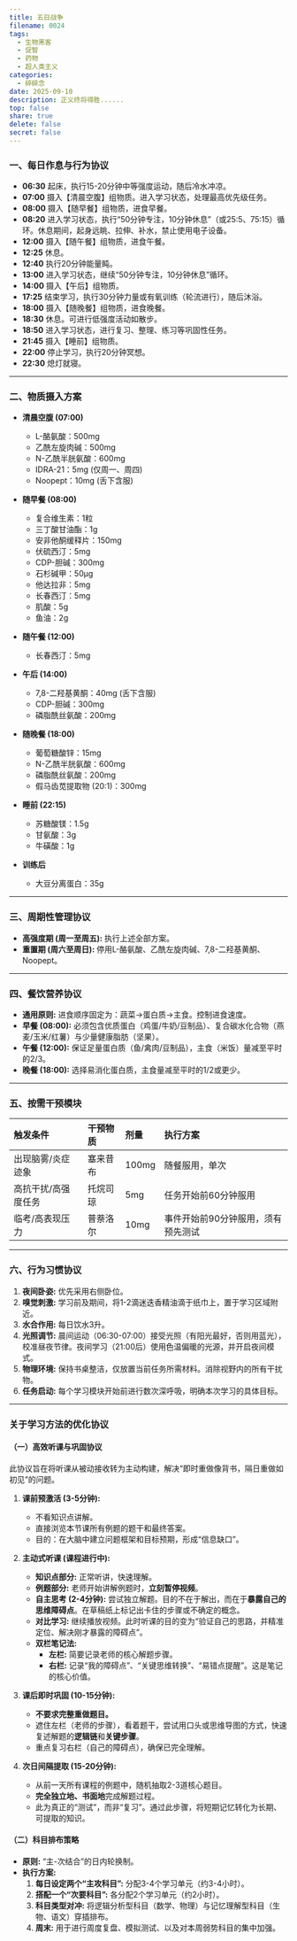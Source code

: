 ```yaml
---
title: 五日战争
filename: 0024
tags:
  - 生物黑客
  - 促智
  - 药物
  - 超人类主义
categories:
  - 碎碎念
date: 2025-09-10
description: 正义终将得胜......
top: false
share: true
delete: false
secret: false
---
```


### **一、每日作息与行为协议**

- **06:30** 起床，执行15-20分钟中等强度运动，随后冷水冲凉。
- **07:00** 摄入【清晨空腹】组物质。进入学习状态，处理最高优先级任务。
- **08:00** 摄入【随早餐】组物质，进食早餐。
- **08:20** 进入学习状态，执行“50分钟专注，10分钟休息”（或25:5、75:15）循环。休息期间，起身远眺、拉伸、补水，禁止使用电子设备。
- **12:00** 摄入【随午餐】组物质，进食午餐。
- **12:25** 休息。
- **12:40** 执行20分钟能量盹。
- **13:00** 进入学习状态，继续“50分钟专注，10分钟休息”循环。
- **14:00** 摄入【午后】组物质。
- **17:25** 结束学习，执行30分钟力量或有氧训练（轮流进行），随后沐浴。
- **18:00** 摄入【随晚餐】组物质，进食晚餐。
- **18:30** 休息。可进行低强度活动如散步。
- **18:50** 进入学习状态，进行复习、整理、练习等巩固性任务。
- **21:45** 摄入【睡前】组物质。
- **22:00** 停止学习，执行20分钟冥想。
- **22:30** 熄灯就寝。

---

### **二、物质摄入方案**

- **清晨空腹 (07:00)**
  - L-酪氨酸：500mg
  - 乙酰左旋肉碱：500mg
  - N-乙酰半胱氨酸：600mg
  - IDRA-21：5mg (仅周一、周四)
  - Noopept：10mg (舌下含服)

- **随早餐 (08:00)**
  - 复合维生素：1粒
  - 三丁酸甘油酯：1g
  - 安非他酮缓释片：150mg
  - 伏硫西汀：5mg
  - CDP-胆碱：300mg
  - 石杉碱甲：50μg
  - 他达拉非：5mg
  - 长春西汀：5mg
  - 肌酸：5g
  - 鱼油：2g

- **随午餐 (12:00)**
  - 长春西汀：5mg

- **午后 (14:00)**
  - 7,8-二羟基黄酮：40mg (舌下含服)
  - CDP-胆碱：300mg
  - 磷脂酰丝氨酸：200mg

- **随晚餐 (18:00)**
  - 葡萄糖酸锌：15mg
  - N-乙酰半胱氨酸：600mg
  - 磷脂酰丝氨酸：200mg
  - 假马齿苋提取物 (20:1)：300mg

- **睡前 (22:15)**
  - 苏糖酸镁：1.5g
  - 甘氨酸：3g
  - 牛磺酸：1g

- **训练后**
  - 大豆分离蛋白：35g

---

### **三、周期性管理协议**

- **高强度期 (周一至周五):** 执行上述全部方案。
- **重置期 (周六至周日):** 停用L-酪氨酸、乙酰左旋肉碱、7,8-二羟基黄酮、Noopept。

---

### **四、餐饮营养协议**

- **通用原则:** 进食顺序固定为：蔬菜→蛋白质→主食。控制进食速度。
- **早餐 (08:00):** 必须包含优质蛋白（鸡蛋/牛奶/豆制品）、复合碳水化合物（燕麦/玉米/红薯）与少量健康脂肪（坚果）。
- **午餐 (12:00):** 保证足量蛋白质（鱼/禽肉/豆制品），主食（米饭）量减至平时的2/3。
- **晚餐 (18:00):** 选择易消化蛋白质，主食量减至平时的1/2或更少。

---

### **五、按需干预模块**

| 触发条件            | 干预物质 | 剂量  | 执行方案                           |
| :------------------ | :------- | :---- | :--------------------------------- |
| 出现脑雾/炎症迹象   | 塞来昔布 | 100mg | 随餐服用，单次                     |
| 高抗干扰/高强度任务 | 托烷司琼 | 5mg   | 任务开始前60分钟服用               |
| 临考/高表现压力     | 普萘洛尔 | 10mg  | 事件开始前90分钟服用，须有预先测试 |

---

### **六、行为习惯协议**

1. **夜间卧姿:** 优先采用右侧卧位。
2. **嗅觉刺激:** 学习前及期间，将1-2滴迷迭香精油滴于纸巾上，置于学习区域附近。
3. **水合作用:** 每日饮水3升。
4. **光照调节:** 晨间运动（06:30-07:00）接受光照（有阳光最好，否则用蓝光），校准昼夜节律。夜间学习（21:00后）使用色温偏暖的光源，并开启夜间模式。
5. **物理环境:** 保持书桌整洁，仅放置当前任务所需材料。消除视野内的所有干扰物。
6. **任务启动:** 每个学习模块开始前进行数次深呼吸，明确本次学习的具体目标。

---

### **关于学习方法的优化协议**

#### **（一）高效听课与巩固协议**

此协议旨在将听课从被动接收转为主动构建，解决“即时重做像背书，隔日重做如初见”的问题。

1. **课前预激活 (3-5分钟):**
   - 不看知识点讲解。
   - 直接浏览本节课所有例题的题干和最终答案。
   - 目的：在大脑中建立问题框架和目标预期，形成“信息缺口”。

2. **主动式听课 (课程进行中):**
   - **知识点部分:** 正常听讲，快速理解。
   - **例题部分:** 老师开始讲解例题时，**立刻暂停视频**。
   - **自主思考 (2-4分钟):** 尝试独立解题。目的不在于解出，而在于**暴露自己的思维障碍点**。在草稿纸上标记出卡住的步骤或不确定的概念。
   - **对比学习:** 继续播放视频。此时听课的目的变为“验证自己的思路，并精准定位、解决刚才暴露的障碍点”。
   - **双栏笔记法:**
     - **左栏:** 简要记录老师的核心解题步骤。
     - **右栏:** 记录“我的障碍点”、“关键思维转换”、“易错点提醒”。这是笔记的核心价值。

3. **课后即时巩固 (10-15分钟):**
   - **不要求完整重做题目。**
   - 遮住左栏（老师的步骤），看着题干，尝试用口头或思维导图的方式，快速复述解题的**逻辑链**和**关键步骤**。
   - 重点复习右栏（自己的障碍点），确保已完全理解。

4. **次日间隔提取 (15-20分钟):**
   - 从前一天所有课程的例题中，随机抽取2-3道核心题目。
   - **完全独立地、书面地**完成解题过程。
   - 此为真正的“测试”，而非“复习”。通过此步骤，将短期记忆转化为长期、可提取的知识。

#### **（二）科目排布策略**

- **原则:** “主-次结合”的日内轮换制。
- **执行方案:**
  1. **每日设定两个“主攻科目”:** 分配3-4个学习单元（约3-4小时）。
  2. **搭配一个“次要科目”:** 各分配2个学习单元（约2小时）。
  3. **科目类型对冲:** 将逻辑分析型科目（数学、物理）与记忆理解型科目（生物、语文）穿插排布。
  4. **周末:** 用于进行周度复盘、模拟测试、以及对本周弱势科目的集中加强。
